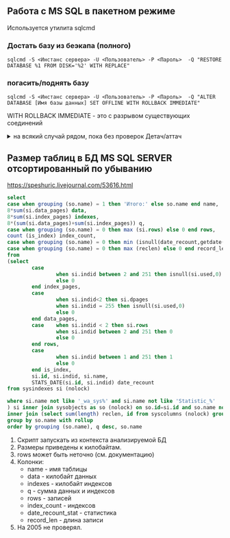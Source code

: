 ## Работа с MS SQL в пакетном режиме
Используется утилита sqlcmd
### Достать базу из беэкапа (полного)
``` 
sqlcmd -S <Инстанс сервера> -U <Пользователь> -P <Пароль>  -Q "RESTORE DATABASE %1 FROM DISK='%2' WITH REPLACE"
```
### погасить/поднять базу

``` 
sqlcmd -S <Инстанс сервера> -U <Пользователь> -P <Пароль>  -Q "ALTER DATABASE [Имя базы данных] SET OFFLINE WITH ROLLBACK IMMEDIATE"
```
WITH ROLLBACK IMMEDIATE - это с разрывом существующих соединений

<details>
    <summary>на всякий случай рядом, пока без проверок Детач/аттач</summary>

```
Goto cmd (Run->cmd)

To connect to local SQL server default instance
>sqlcmd -S .\
Or to connect to named instance (SQLEXPRESS being your named instance)
>sqlcmd -S .\SQLEXPRESS
Or connect to SQL server on another machine
>sqlcmd -S REMOTEMACHINE\INSTANCENAME
After connecting switch to master database
>use master;
>go

Then you should see – Changed database context to ‘master’.

Now attach/detach your database
>sp_detach_db ‘database name’;

>go

>sp_attach_db ‘database name’,’path to mdf’,’path to ldf’;

>go

Edit: To verify the file location, sp_helpfile stored procedure can be used.

use ‘database name’;
go
sp_helpfile
go
```
</details>

##  Размер таблиц в БД MS SQL SERVER отсортированный по убыванию
https://speshuric.livejournal.com/53616.html
``` SQL
select
case when grouping (so.name) = 1 then 'Итого:' else so.name end name,
8*sum(si.data_pages) data, 
8*sum(si.index_pages) indexes, 
8*(sum(si.data_pages)+sum(si.index_pages)) q, 
case when grouping (so.name) = 0 then max (si.rows) else 0 end rows, 
count (is_index) index_count, 
case when grouping (so.name) = 0 then min (isnull(date_recount,getdate())) else null end date_recount_stat,
case when grouping (so.name) = 0 then max (reclen) else 0 end record_len
from
(select 
        case 
                when si.indid between 2 and 251 then isnull(si.used,0)
                else 0
        end index_pages,
        case 
                when si.indid<2 then si.dpages 
                when si.indid = 255 then isnull(si.used,0)
                else 0
        end data_pages,
        case    when si.indid < 2 then si.rows 
                when si.indid between 2 and 251 then 0
                else 0
        end rows,
        case    
                when si.indid between 1 and 251 then 1
                else 0
        end is_index,
        si.id, si.indid, si.name, 
        STATS_DATE(si.id, si.indid) date_recount
from sysindexes si (nolock) 

where si.name not like '_wa_sys%' and si.name not like 'Statistic_%'
) si inner join sysobjects as so (nolock) on so.id=si.id and so.name not like 'sys%'
inner join (select sum(length) reclen, id from syscolumns (nolock) group by id) sc on sc.id = so.id
group by so.name with rollup
order by grouping (so.name), q desc, so.name
```

1. Скрипт запускать из контекста анализируемой БД
2. Размеры приведены к килобайтам.
3. rows может быть неточно (см. документацию)
4. Колонки:
    * name - имя таблицы
    * data - килобайт данных
    * indexes - килобайт индексов
    * q - сумма данных и индексов
    * rows - записей
    * index_count - индексов
    * date_recount_stat - статистика
    * record_len - длина записи
5. На 2005 не проверял. 